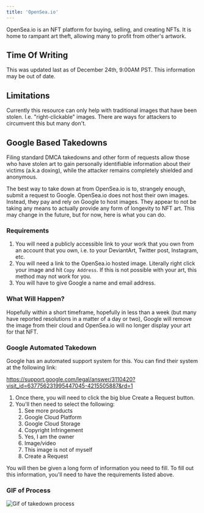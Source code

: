 ```yaml
---
title: 'OpenSea.io'
---
```


OpenSea.io is an NFT platform for buying, selling, and creating NFTs. It is home to rampant art theft, allowing many to profit from other's artwork.

## Time Of Writing

This was updated last as of December 24th, 9:00AM PST. This information may be out of date.

## Limitations

Currently this resource can only help with traditional images that have been stolen. I.e. "right-clickable" images. There are ways for attackers to circumvent this but many don't.

## Google Based Takedowns

Filing standard DMCA takedowns and other form of requests allow those who have stolen art to gain personally identifiable information about their victims (a.k.a doxing), while the attacker remains completely shielded and anonymous.

The best way to take down at from OpenSea.io is to, strangely enough, submit a request to Google. OpenSea.io does not host their own images. Instead, they pay and rely on Google to host images. They appear to not be taking any means to actually provide any form of longevity to NFT art. This may change in the future, but for now, here is what you can do. 

### Requirements

1. You will need a publicly accessible link to your work that you own from an account that you own, i.e. to your DeviantArt, Twitter post, Instagram, etc.
1. You will need a link to the OpenSea.io hosted image. Literally right click your image and hit `Copy Address`. If this is not possible with your art, this method may not work for you.
1. You will have to give Google a name and email address.

### What Will Happen?

Hopefully within a short timeframe, hopefully in less than a week (but many have reported resolutions in a matter of a day or two), Google will remove the image from their cloud and OpenSea.io will no longer display your art for that NFT.

### Google Automated Takedown

Google has an automated support system for this. You can find their system at the following link:

https://support.google.com/legal/answer/3110420?visit_id=637756231995447045-4215505887&rd=1

1. Once there, you will need to click the big blue Create a Request button.
1. You'll then need to select the following:
    1. See more products
    1. Google Cloud Platform
    1. Google Cloud Storage
    1. Copyright Infringement
    1. Yes, I am the owner
    1. Image/video
    1. This image is not of myself
    1. Create a Request

You will then be given a long form of information you need to fill. To fill out this information, you'll need to have the requirements listed above.

### GIF of Process

![Gif of takedown process](images/google/process.gif)